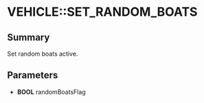 # VEHICLE::SET_RANDOM_BOATS

## Summary
Set random boats active.

## Parameters
* **BOOL** randomBoatsFlag